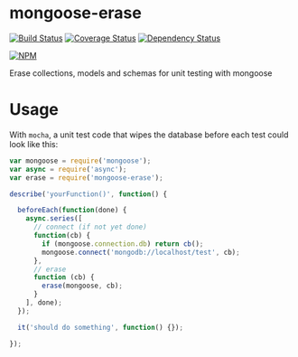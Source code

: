 # mongoose-erase
[![Build Status](https://travis-ci.org/paperhive/mongoose-erase.svg)](https://travis-ci.org/paperhive/mongoose-erase) [![Coverage Status](https://coveralls.io/repos/paperhive/mongoose-erase/badge.svg?branch=master)](https://coveralls.io/r/paperhive/mongoose-erase?branch=master) [![Dependency Status](https://gemnasium.com/paperhive/mongoose-erase.svg)](https://gemnasium.com/paperhive/mongoose-erase)

[![NPM](https://nodei.co/npm/mongoose-erase.png?downloads=true)](https://nodei.co/npm/mongoose-erase/)

Erase collections, models and schemas for unit testing with mongoose

# Usage
With `mocha`, a unit test code that wipes the database before each test could look like this:
```javascript
var mongoose = require('mongoose');
var async = require('async');
var erase = require('mongoose-erase');

describe('yourFunction()', function() {

  beforeEach(function(done) {
    async.series([
      // connect (if not yet done)
      function(cb) {
        if (mongoose.connection.db) return cb();
        mongoose.connect('mongodb://localhost/test', cb);
      },
      // erase
      function (cb) {
        erase(mongoose, cb);
      }
    ], done);
  });

  it('should do something', function() {});

});
```
